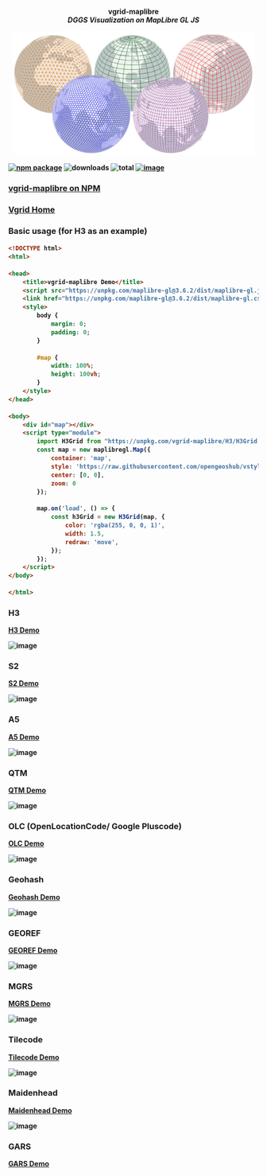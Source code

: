 <p align="center">
  <strong >vgrid-maplibre </strong> <br>
    <b><i>DGGS Visualization on MapLibre GL JS</i><b>
</p>
<p align="center">
  <img src="https://raw.githubusercontent.com/opengeoshub/vgridtools/main/images/readme/dggs.png">
</p>


[![npm package](https://img.shields.io/npm/v/vgrid-maplibre)](https://www.npmjs.com/package/vgrid-maplibre)
![downloads](https://img.shields.io/npm/dm/vgrid-maplibre)
![total](https://img.shields.io/npm/dt/vgrid-maplibre)
[![image](https://img.shields.io/badge/License-MIT-yellow.svg)](https://opensource.org/licenses/MIT)


### [vgrid-maplibre on NPM](https://www.npmjs.com/package/vgrid-maplibre)
### [Vgrid Home](https://vgrid.vn)

### Basic usage (for H3 as an example)
```html
<!DOCTYPE html>
<html>

<head>
    <title>vgrid-maplibre Demo</title>
    <script src="https://unpkg.com/maplibre-gl@3.6.2/dist/maplibre-gl.js"></script>
    <link href="https://unpkg.com/maplibre-gl@3.6.2/dist/maplibre-gl.css" rel="stylesheet" />
    <style>
        body {
            margin: 0;
            padding: 0;
        }

        #map {
            width: 100%;
            height: 100vh;
        }
    </style>
</head>

<body>
    <div id="map"></div>
    <script type="module">
        import H3Grid from "https://unpkg.com/vgrid-maplibre/H3/H3Grid.js";
        const map = new maplibregl.Map({
            container: 'map',
            style: 'https://raw.githubusercontent.com/opengeoshub/vstyles/main/vstyles/sbr/eclipse/eclipse.json',
            center: [0, 0],
            zoom: 0
        });

        map.on('load', () => {
            const h3Grid = new H3Grid(map, {
                color: 'rgba(255, 0, 0, 1)',
                width: 1.5,
                redraw: 'move',
            });
        });
    </script>
</body>

</html>
```

### H3 
[H3 Demo](https://gishub.vn/pages/dggs/h3/)

![image](https://github.com/user-attachments/assets/00d27bea-523b-4d89-abf2-a1809dcffd12)

### S2 	
[S2 Demo](https://gishub.vn/pages/dggs/s2/)

![image](https://github.com/user-attachments/assets/eeff51bf-16f0-4f45-ba2e-6b2fa6ddcb45)

### A5 	
[A5 Demo](https://gishub.vn/pages/dggs/a5/)

![image](https://github.com/user-attachments/assets/c744df93-4374-4903-a47a-0ff752c744f6)

### QTM 	
[QTM Demo](https://gishub.vn/pages/dggs/qtm/)

![image](https://github.com/user-attachments/assets/dd1fe259-d7f4-4bc7-8641-72ed433e65cf)

### OLC (OpenLocationCode/ Google Pluscode) 	
[OLC Demo](https://gishub.vn/pages/dggs/olc/)

![image](https://github.com/user-attachments/assets/6f7e6da5-519f-4071-bacf-a4f328a0da86)

### Geohash 
[Geohash Demo](https://gishub.vn/pages/dggs/geohash/)

![image](https://github.com/user-attachments/assets/7d3b320b-e650-407d-9605-e162dae1a6ca)

### GEOREF 
[GEOREF Demo](https://gishub.vn/pages/dggs/georef/)

![image](https://github.com/user-attachments/assets/c4ee4c02-e531-48f3-b618-5c3d7b4c9d00)

### MGRS	
[MGRS Demo](https://gishub.vn/pages/dggs/mgrs/)

![image](https://github.com/user-attachments/assets/e9b9cd46-4690-4f33-8bff-7dc32d154f78)

### Tilecode	
[Tilecode Demo](https://gishub.vn/pages/dggs/tilecode/)

![image](https://github.com/user-attachments/assets/31aa45c1-df0f-4463-a3a1-5990c309aadd)

### Maidenhead 	
[Maidenhead Demo](https://gishub.vn/pages/dggs/maidenhead/)

![image](https://github.com/user-attachments/assets/0015c444-17ca-4a4f-81bf-bd67197506d5)

### GARS 
[GARS Demo](https://gishub.vn/pages/dggs/gars/)

